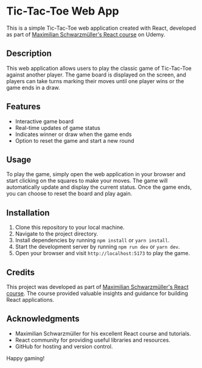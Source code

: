 <h1>Tic-Tac-Toe Web App</h1>

<p>This is a simple Tic-Tac-Toe web application created with React, developed as part of <a href="https://www.udemy.com/course/react-the-complete-guide-incl-redux/">Maximilian Schwarzmüller's React course</a> on Udemy.</p>

<h2>Description</h2>

<p>This web application allows users to play the classic game of Tic-Tac-Toe against another player. The game board is displayed on the screen, and players can take turns marking their moves until one player wins or the game ends in a draw.</p>

<h2>Features</h2>

<ul>
    <li>Interactive game board</li>
    <li>Real-time updates of game status</li>
    <li>Indicates winner or draw when the game ends</li>
    <li>Option to reset the game and start a new round</li>
</ul>

<h2>Usage</h2>

<p>To play the game, simply open the web application in your browser and start clicking on the squares to make your moves. The game will automatically update and display the current status. Once the game ends, you can choose to reset the board and play again.</p>

<h2>Installation</h2>

<ol>
    <li>Clone this repository to your local machine.</li>
    <li>Navigate to the project directory.</li>
    <li>Install dependencies by running <code>npm install</code> or <code>yarn install</code>.</li>
    <li>Start the development server by running <code>npm run dev</code> or <code>yarn dev</code>.</li>
    <li>Open your browser and visit <code>http://localhost:5173</code> to play the game.</li>
</ol>

<h2>Credits</h2>

<p>This project was developed as part of <a href="https://www.udemy.com/course/react-the-complete-guide-incl-redux/">Maximilian Schwarzmüller's React course</a>. The course provided valuable insights and guidance for building React applications.</p>

<h2>Acknowledgments</h2>

<ul>
    <li>Maximilian Schwarzmüller for his excellent React course and tutorials.</li>
    <li>React community for providing useful libraries and resources.</li>
    <li>GitHub for hosting and version control.</li>
</ul>

<p>Happy gaming!</p>

